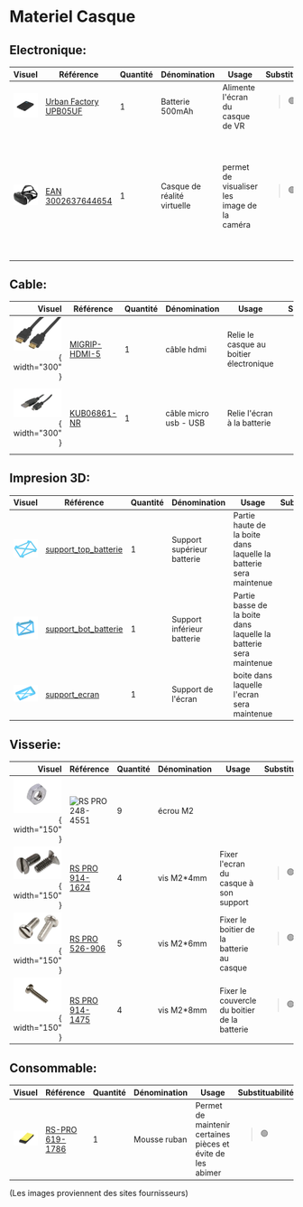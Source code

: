 # Materiel Casque

## Electronique:
| Visuel | Référence | Quantité | Dénomination | Usage |Substituabilité | Tips/Conseil |
|-------:|-----------|----------|--------------------------|--------------------|---------------------|----------|
|![batterie 5000](../../doc/micro_kosmos/pictures/equipments/casque/Batterie.png)        |[Urban Factory UPB05UF](https://www.fnac.com/Batterie-externe-Urban-Factory-UPB05UF-Juicee-Max-Powerbank-5000-mAh-Noir/a16416729/w-4#omnsearchpos=4)       |         1| Batterie 500mAh           |Alimente l'écran du casque de VR            |<blockquote> :green_circle: </blockquote><br>         |          |
|![casque VR](../../doc/micro_kosmos/pictures/equipments/casque/Casque-VR.png)        |[EAN 3002637644654](https://www.fnac.com/mp33894226/Casque-VR-pour-Smartphone-Realite-Virtuelle-Lunette-Jeux-Reglage-Universel/w-4#omnsearchpos=1)     |         1| Casque de réalité virtuelle          |permet de visualiser les image de la caméra             |<blockquote> :green_circle: </blockquote><br>         |Vous pouvez utiliser un simple écran, mais avec le soleil dehors les écrans sont souvent illisibles. Le casque permet de voir correctement les images;          |

## Cable:
| Visuel | Référence | Quantité | Dénomination | Usage |Substituabilité | Tips/Conseil |
|-------:|-----------|----------|--------------------------|--------------------|---------------------|----------|
| ![cable_hdmi](../../doc/micro_kosmos/pictures/equipments/casque/cable_hdmi.PNG){ width="300" }        |[MIGRIP-HDMI-5](https://fr.farnell.com/clever-little-box/migrip-hdmi-5/cable-hdmi-male-male-verrouillage/dp/2373729)           |         1|câble hdmi                | Relie le casque au boitier électronique |<blockquote> :orange_circle: _connectique hdmi_</blockquote><br>         |          |
|![usb_micro_usb](../../doc/micro_kosmos/pictures/equipments/boitier/usb_micro_usb.PNG){ width="300" }  |[KUB06861-NR](https://www.kubii.com/fr/alimentations/1501-1088-mini-cable-blanc-usb-micro-usb-kubii-3272496003491.html#/couleur-noir)           |         1|câble micro usb - USB     | Relie l'écran à la batterie             |<blockquote> :orange_circle: _connectique usb et micro usb_</blockquote><br>         |          |


## Impresion 3D:
| Visuel | Référence | Quantité | Dénomination | Usage |Substituabilité | Tips/Conseil |
|-------:|-----------|----------|--------------------------|--------------------|---------------------|----------|
|![support_top_batterie](../../doc/micro_kosmos/pictures/3Dpart/casque/support_top_batterie_.PNG)        |[support_top_batterie](../../hardware/micro_kosmos/3Dprint_files/casque/Support_batterie_BOT.stl)|      1| Support supérieur batterie             |Partie haute de la boite dans laquelle la batterie sera maintenue                           |<blockquote> :red_circle: </blockquote><br>         |          |
|![support_boy_batterie](../../doc/micro_kosmos/pictures/3Dpart/casque/support_bot_batterie_.PNG)        |[support_bot_batterie](../../hardware/micro_kosmos/3Dprint_files/casque/Support_batterie_TOP.stl)|      1| Support inférieur batterie              |Partie basse de la boite dans laquelle la batterie sera maintenue                           |<blockquote> :red_circle: </blockquote><br>         |          |
|![support_ecran](../../doc/micro_kosmos/pictures/3Dpart/casque/support_ecran.PNG)           |[support_ecran](../../hardware/micro_kosmos/3Dprint_files/casque/Support_ecran.stl)|      1|Support de l'écran        |boite dans laquelle l'ecran sera maintenue                           |<blockquote> :red_circle: </blockquote><br>         |          |


## Visserie:
| Visuel | Référence | Quantité | Dénomination | Usage |Substituabilité | Tips/Conseil |
|-------:|-----------|----------|--------------------------|--------------------|---------------------|----------|
| ![ecrou_m2](../../doc/micro_kosmos/pictures/equipments/casque/ecrou_m2.PNG){ width="150" }       |![RS PRO 248-4551](https://fr.rs-online.com/web/p/ecrous-hexagonaux/2484551)           |         9|écrou M2                  |                                         |          |
| ![vis_m2_4mm](../../doc/micro_kosmos/pictures/equipments/casque/vis_m2_4mm.PNG){ width="150" } |[RS PRO 914-1624](https://fr.rs-online.com/web/p/vis-a-metaux/9141624)           |         4|vis M2*4mm                |Fixer l'ecran du casque à son support              |<blockquote> :green_circle: </blockquote><br>         | Récup  |
| ![vis_m2_6mm](../../doc/micro_kosmos/pictures/equipments/casque/vis_m2_6mm.PNG){ width="150" }|[RS PRO 526-906](https://fr.rs-online.com/web/p/vis-a-metaux/0526906)           |         5|vis M2*6mm                |Fixer le boitier de la batterie au casque             |<blockquote> :green_circle: </blockquote><br>         | Récup         |
|![vis_m2_8mm](../../doc/micro_kosmos/pictures/equipments/casque/vis_m2_8mm.PNG){ width="150" }|[RS PRO 914-1475](https://fr.rs-online.com/web/p/vis-a-metaux/9141475)           |         4|vis M2*8mm                |Fixer le couvercle du boitier de la batterie          |<blockquote> :green_circle: </blockquote><br>         | Récup         |


## Consommable:
| Visuel | Référence | Quantité | Dénomination | Usage |Substituabilité | Tips/Conseil |
|-------:|-----------|----------|--------------------------|--------------------|---------------------|----------|
|![mousse_ruban](../../doc/micro_kosmos/pictures/equipments/trepied/mousse_ruban.PNG)   |[RS-PRO 619-1786](https://fr.rs-online.com/web/p/rubans-mousse/6191786)|      1|Mousse ruban           |Permet de maintenir certaines pièces et évite de les abimer                            |<blockquote> :green_circle: </blockquote><br>         |          |


(Les images proviennent des sites fournisseurs)
